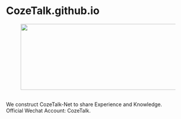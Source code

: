 # CozeTalk.github.io
<figure data-type="image" tabindex="1"><img src="https://padfoot-zhou.github.io/CozeTalk.github.io//post-images/1627442608685.png" width="500" height="180" alt="" loading="lazy"></figure>
<br>
We construct CozeTalk-Net to share Experience and Knowledge.
<br>
Official Wechat Account: CozeTalk.  
<br>
<img src="https://padfoot-zhou.github.io/CozeTalk.github.io//post-images/1627450810556.png" alt="" loading="lazy">
